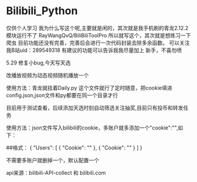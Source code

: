 # Bilibili_Python
仅供个人学习
我为什么写这个呢,主要就是闲的，其次就是我手机刷的青龙2.12.2模块运行不了 RayWangQvQ/BiliBiliToolPro 所以就写这个，其次就是想练习一下爬虫
目前功能还没有完善，完善后会进行一次代码封装去除多余函数。
可以关注我B站uid：289549318
有建议的功能可以告诉我我尽量加上
新手，不喜勿喷

5.29 修复小bug,今天写天选

改播放视频为动态视频随机播放一个
 
使用方法：青龙就挂着Daily.py 这个文件就行了定时随意，把cookie填进config.json,json文件和py都要在同一个目录才行

目前用于测试查看，后续添加天选时刻自动筛选关注抽奖,目前只有投币和转发任务

使用方法：json文件写入bilibili的cookie，多账户就多添加一个"cookie":"",如下：

##格式：
{
  "Users": [
    {
      "Cookie": ""
    },
    {
      "Cookie": ""
    }
  ]
}


不需要多账户就删掉一个，默认配置一个

api来源：bilibili-API-collect   和  bilibili.com
